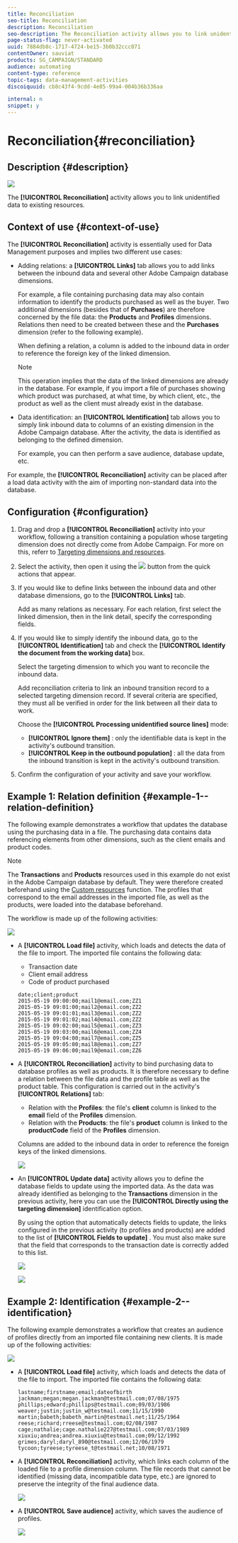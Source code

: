 ```yaml
---
title: Reconciliation
seo-title: Reconciliation
description: Reconciliation
seo-description: The Reconciliation activity allows you to link unidentified data to existing resources.
page-status-flag: never-activated
uuid: 7884db8c-1717-4724-be15-3b0b32ccc071
contentOwner: sauviat
products: SG_CAMPAIGN/STANDARD
audience: automating
content-type: reference
topic-tags: data-management-activities
discoiquuid: cb8c43f4-9cdd-4e85-99a4-004b36b336aa

internal: n
snippet: y
---
```


# Reconciliation{#reconciliation}

## Description {#description}

![](assets/reconciliation.png)

The **[!UICONTROL Reconciliation]** activity allows you to link unidentified data to existing resources.

## Context of use {#context-of-use}

The **[!UICONTROL Reconciliation]** activity is essentially used for Data Management purposes and implies two different use cases:

* Adding relations: a **[!UICONTROL Links]** tab allows you to add links between the inbound data and several other Adobe Campaign database dimensions.

  For example, a file containing purchasing data may also contain information to identify the products purchased as well as the buyer. Two additional dimensions (besides that of **Purchases**) are therefore concerned by the file data: the **Products** and **Profiles** dimensions. Relations then need to be created between these and the **Purchases** dimension (refer to the following example).

  When defining a relation, a column is added to the inbound data in order to reference the foreign key of the linked dimension.

  >[!NOTE]
  >
  >This operation implies that the data of the linked dimensions are already in the database. For example, if you import a file of purchases showing which product was purchased, at what time, by which client, etc., the product as well as the client must already exist in the database.

* Data identification: an **[!UICONTROL Identification]** tab allows you to simply link inbound data to columns of an existing dimension in the Adobe Campaign database. After the activity, the data is identified as belonging to the defined dimension.

  For example, you can then perform a save audience, database update, etc.

For example, the **[!UICONTROL Reconciliation]** activity can be placed after a load data activity with the aim of importing non-standard data into the database.

## Configuration {#configuration}

1. Drag and drop a **[!UICONTROL Reconciliation]** activity into your workflow, following a transition containing a population whose targeting dimension does not directly come from Adobe Campaign. For more on this, referr to [Targeting dimensions and resources](../../automating/using/query.md#targeting-dimensions-and-resources).
1. Select the activity, then open it using the ![](assets/edit_darkgrey-24px.png) button from the quick actions that appear.
1. If you would like to define links between the inbound data and other database dimensions, go to the **[!UICONTROL Links]** tab.

   Add as many relations as necessary. For each relation, first select the linked dimension, then in the link detail, specify the corresponding fields.

1. If you would like to simply identify the inbound data, go to the **[!UICONTROL Identification]** tab and check the **[!UICONTROL Identify the document from the working data]** box.

   Select the targeting dimension to which you want to reconcile the inbound data.

   Add reconciliation criteria to link an inbound transition record to a selected targeting dimension record. If several criteria are specified, they must all be verified in order for the link between all their data to work.

   Choose the **[!UICONTROL Processing unidentified source lines]** mode:

    * **[!UICONTROL Ignore them]** : only the identifiable data is kept in the activity's outbound transition.
    * **[!UICONTROL Keep in the outbound population]** : all the data from the inbound transition is kept in the activity's outbound transition.

1. Confirm the configuration of your activity and save your workflow.

## Example 1: Relation definition {#example-1--relation-definition}

The following example demonstrates a workflow that updates the database using the purchasing data in a file. The purchasing data contains data referencing elements from other dimensions, such as the client emails and product codes.

>[!NOTE]
>
>The **Transactions** and **Products** resources used in this example do not exist in the Adobe Campaign database by default. They were therefore created beforehand using the [Custom resources](../../developing/using/data-model-concepts.md) function. The profiles that correspond to the email addresses in the imported file, as well as the products, were loaded into the database beforehand.

The workflow is made up of the following activities:

![](assets/reconciliation_example1.png)

* A **[!UICONTROL Load file]** activity, which loads and detects the data of the file to import. The imported file contains the following data:

    * Transaction date
    * Client email address
    * Code of product purchased

  ```
  date;client;product
  2015-05-19 09:00:00;mail1@email.com;ZZ1
  2015-05-19 09:01:00;mail2@email.com;ZZ2
  2015-05-19 09:01:01;mail3@email.com;ZZ2
  2015-05-19 09:01:02;mail4@email.com;ZZ2
  2015-05-19 09:02:00;mail5@email.com;ZZ3
  2015-05-19 09:03:00;mail6@email.com;ZZ4
  2015-05-19 09:04:00;mail7@email.com;ZZ5
  2015-05-19 09:05:00;mail8@email.com;ZZ7
  2015-05-19 09:06:00;mail9@email.com;ZZ6
  ```

* A **[!UICONTROL Reconciliation]** activity to bind purchasing data to database profiles as well as products. It is therefore necessary to define a relation between the file data and the profile table as well as the product table. This configuration is carried out in the activity's **[!UICONTROL Relations]** tab:

    * Relation with the **Profiles**: the file's **client** column is linked to the **email** field of the **Profiles** dimension.
    * Relation with the **Products**: the file's **product** column is linked to the **productCode** field of the **Profiles** dimension.

  Columns are added to the inbound data in order to reference the foreign keys of the linked dimensions.

  ![](assets/reconciliation_example3.png)

* An **[!UICONTROL Update data]** activity allows you to define the database fields to update using the imported data. As the data was already identified as belonging to the **Transactions** dimension in the previous activity, here you can use the **[!UICONTROL Directly using the targeting dimension]** identification option.

  By using the option that automatically detects fields to update, the links configured in the previous activity (to profiles and products) are added to the list of **[!UICONTROL Fields to update]** . You must also make sure that the field that corresponds to the transaction date is correctly added to this list.

  ![](assets/reconciliation_example5.png)

  ![](assets/reconciliation_example4.png)

## Example 2: Identification {#example-2--identification}

The following example demonstrates a workflow that creates an audience of profiles directly from an imported file containing new clients. It is made up of the following activities:

![](assets/identification_example2.png)

* A **[!UICONTROL Load file]** activity, which loads and detects the data of the file to import. The imported file contains the following data:

  ```
  lastname;firstname;email;dateofbirth
  jackman;megan;megan.jackman@testmail.com;07/08/1975
  phillips;edward;phillips@testmail.com;09/03/1986
  weaver;justin;justin_w@testmail.com;11/15/1990
  martin;babeth;babeth_martin@testmail.net;11/25/1964
  reese;richard;rreese@testmail.com;02/08/1987
  cage;nathalie;cage.nathalie227@testmail.com;07/03/1989
  xiuxiu;andrea;andrea.xiuxiu@testmail.com;09/12/1992
  grimes;daryl;daryl_890@testmail.com;12/06/1979
  tycoon;tyreese;tyreese_t@testmail.net;10/08/1971
  ```

* A **[!UICONTROL Reconciliation]** activity, which links each column of the loaded file to a profile dimension column. The file records that cannot be identified (missing data, incompatible data type, etc.) are ignored to preserve the integrity of the final audience data.

  ![](assets/identification_example1.png)

* A **[!UICONTROL Save audience]** activity, which saves the audience of profiles.

  ![](assets/identification_example3.png)

